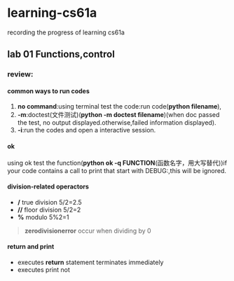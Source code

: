 # learning-cs61a
recording the progress of learning cs61a

## lab 01 Functions,control
### review:
#### common ways to run codes
1. **no command**:using terminal test the code:run code(**python filename**),
2. **-m**:doctest(文件测试)(**python -m doctest filename**)(when doc passed the test, no output displayed.otherwise,failed information displayed).
3. **-i**:run the codes and open a interactive session.
#### ok
using ok test the function(**python ok -q FUNCTION**(函数名字，用大写替代))if your code contains a call to print that start with DEBUG:,this will be ignored.
#### division-related operactors
- **/** true division 5/2=2.5
- **//** floor division 5/2=2
- **%** modulo 5%2=1
> **zerodivisionerror** occur when dividing by 0
#### return and print
- executes **return** statement terminates immediately
- executes print not
